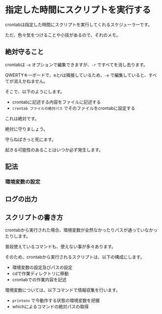 # 指定した時間にスクリプトを実行する

crontabは指定した時間にスクリプトを実行してくれるスケジューラーです。

ただ、色々気をつけることや小技があるので、それのメモ。

## 絶対守ること

crontabは `-e` オプションで編集できますが、`-r` ですべてを消し去ります。

QWERTYキーボードで、eとrは隣接しているため、`-e` で編集していると、すべてが消えかねません。

そこで、以下のようにします。

* crontabに記述する内容をファイルに記述する
* `crontab ファイルの絶対パス` でそのファイルをcrontabに設定する

これは絶対です。

絶対に守りましょう。

守らねばきっと死にます。

起きる可能性のあることはいつか必ず発生します。

## 記法

### 環境変数の設定

## ログの出力

## スクリプトの書き方

crontabから実行された場合、環境変数が全然なかったりパスが通っていなかったりします。

普段使えているコマンドも、使えない事が多々あります。

そのため、crontabから実行されるスクリプトは、以下の構成にします。

* 環境変数の設定及びパスの設定
* cdで作業ディレクトリに移動
* crontabでの作業内容を記述

環境変数については、以下コマンドで情報収集を行います。

* `printenv` で今動作する状態の環境変数を把握
* whichによるコマンドの絶対パスの取得
